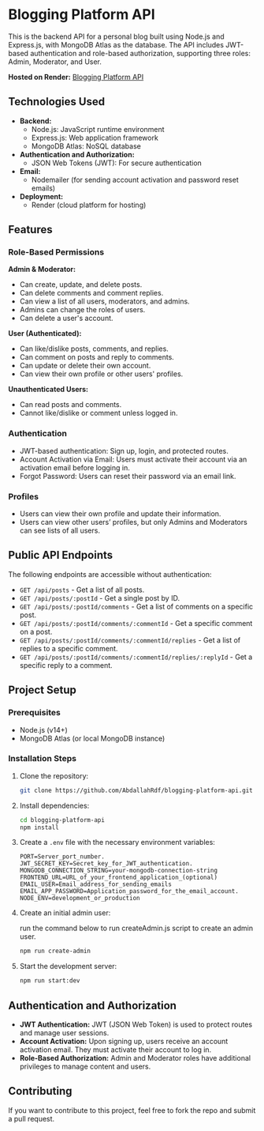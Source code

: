 # Blogging Platform API

This is the backend API for a personal blog built using Node.js and Express.js, with MongoDB Atlas as the database. The API includes JWT-based authentication and role-based authorization, supporting three roles: Admin, Moderator, and User.

**Hosted on Render:** [Blogging Platform API](https://blogging-platform-api-uhuy.onrender.com)

## Technologies Used

* **Backend:**
  * Node.js: JavaScript runtime environment
  * Express.js: Web application framework
  * MongoDB Atlas: NoSQL database
* **Authentication and Authorization:**
  * JSON Web Tokens (JWT): For secure authentication
* **Email:**
  * Nodemailer (for sending account activation and password reset emails)
* **Deployment:**
  * Render (cloud platform for hosting)


## Features

### Role-Based Permissions

**Admin & Moderator:**

* Can create, update, and delete posts.
* Can delete comments and comment replies.
* Can view a list of all users, moderators, and admins.
* Admins can change the roles of users.
* Can delete a user's account.

**User (Authenticated):**

* Can like/dislike posts, comments, and replies.
* Can comment on posts and reply to comments.
* Can update or delete their own account.
* Can view their own profile or other users' profiles.

**Unauthenticated Users:**

* Can read posts and comments.
* Cannot like/dislike or comment unless logged in.

### Authentication

* JWT-based authentication: Sign up, login, and protected routes.
* Account Activation via Email: Users must activate their account via an activation email before logging in.
* Forgot Password: Users can reset their password via an email link.

### Profiles

* Users can view their own profile and update their information.
* Users can view other users’ profiles, but only Admins and Moderators can see lists of all users.

## Public API Endpoints

The following endpoints are accessible without authentication:

* `GET /api/posts` - Get a list of all posts.
* `GET /api/posts/:postId` - Get a single post by ID.
* `GET /api/posts/:postId/comments` - Get a list of comments on a specific post.
* `GET /api/posts/:postId/comments/:commentId` - Get a specific comment on a post.
* `GET /api/posts/:postId/comments/:commentId/replies` - Get a list of replies to a specific comment.
* `GET /api/posts/:postId/comments/:commentId/replies/:replyId` - Get a specific reply to a comment.

## Project Setup

### Prerequisites

* Node.js (v14+)
* MongoDB Atlas (or local MongoDB instance)

### Installation Steps

1. Clone the repository:

   ```bash
   git clone https://github.com/AbdallahRdf/blogging-platform-api.git
   ```

2. Install dependencies:

   ```bash
   cd blogging-platform-api
   npm install
   ```

3. Create a `.env` file with the necessary environment variables:

   ```
   PORT=Server_port_number.
   JWT_SECRET_KEY=Secret_key_for_JWT_authentication.
   MONGODB_CONNECTION_STRING=your-mongodb-connection-string
   FRONTEND_URL=URL_of_your_frontend_application_(optional)
   EMAIL_USER=Email_address_for_sending_emails
   EMAIL_APP_PASSWORD=Application_password_for_the_email_account.
   NODE_ENV=development_or_production
   ```

4. Create an initial admin user:

    run the command below to run createAdmin.js script to create an admin user.

   ```bash
   npm run create-admin
   ```

5. Start the development server:

   ```bash
   npm run start:dev
   ```

## Authentication and Authorization

* **JWT Authentication:** JWT (JSON Web Token) is used to protect routes and manage user sessions.
* **Account Activation:** Upon signing up, users receive an account activation email. They must activate their account to log in.
* **Role-Based Authorization:** Admin and Moderator roles have additional privileges to manage content and users.

## Contributing

If you want to contribute to this project, feel free to fork the repo and submit a pull request.

